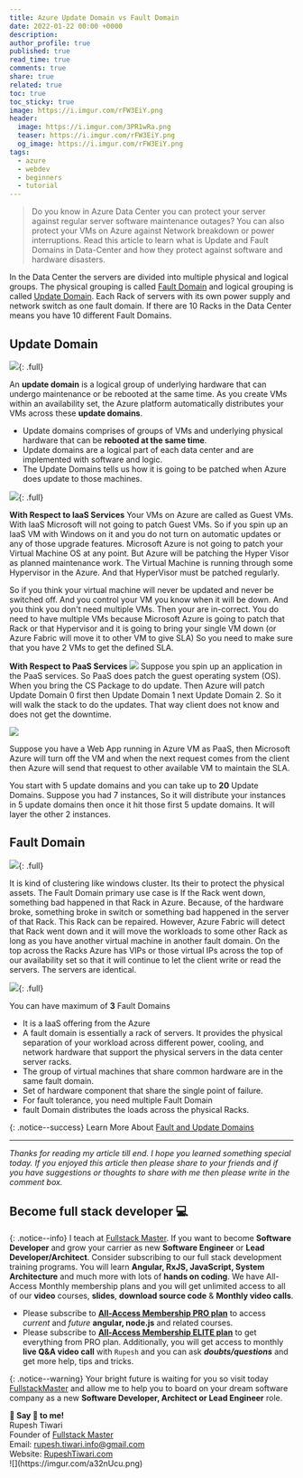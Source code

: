```yaml
---
title: Azure Update Domain vs Fault Domain
date: 2022-01-22 00:00 +0000
description:
author_profile: true
published: true
read_time: true
comments: true
share: true
related: true
toc: true
toc_sticky: true
image: https://i.imgur.com/rFW3EiY.png
header:
  image: https://i.imgur.com/3PR1wRa.png
  teaser: https://i.imgur.com/rFW3EiY.png
  og_image: https://i.imgur.com/rFW3EiY.png
tags:
  - azure
  - webdev
  - beginners
  - tutorial
---
```


> Do you know in Azure Data Center you can protect your server against regular server software maintenance outages? You can also protect your VMs on Azure against Network breakdown or power interruptions. Read this article to learn what is Update and Fault Domains in Data-Center and how they protect against software and hardware disasters.

In the Data Center the servers are divided into multiple physical and logical groups. The physical grouping is called [Fault Domain](#why-do-we-separate-servers-in-different-racks) and logical grouping is called [Update Domain](#why-group-servers-in-update-domains). Each Rack of servers with its own power supply and network switch as one fault domain. If there are 10 Racks in the Data Center means you have 10 different Fault Domains.

## Update Domain

![](https://imgur.com/go8fjZ9.png){: .full}

An **update domain** is a logical group of underlying hardware that can undergo maintenance or be rebooted at the same time. As you create VMs within an availability set, the Azure platform automatically distributes your VMs across these **update domains**.

- Update domains comprises of groups of VMs and underlying physical hardware that can be **rebooted at the same time**.
- Update domains are a logical part of each data center and are implemented with software and logic.
- The Update Domains tells us how it is going to be patched when Azure does update to those machines.

![](https://imgur.com/FmgxQu5.png){: .full}

**With Respect to IaaS Services**
Your VMs on Azure are called as Guest VMs. With IaaS Microsoft will not going to patch Guest VMs. So if you spin up an IaaS VM with Windows on it and you do not turn on automatic updates or any of those upgrade features. Microsoft Azure is not going to patch your Virtual Machine OS at any point. But Azure will be patching the Hyper Visor as planned maintenance work. The Virtual Machine is running through some Hypervisor in the Azure. And that HyperVisor must be patched regularly.

So if you think your virtual machine will never be updated and never be switched off. And you control your VM you know when it will be down. And you think you don't need multiple VMs. Then your are in-correct. You do need to have multiple VMs because Microsoft Azure is going to patch that Rack or that Hypervisor and it is going to bring your single VM down (or Azure Fabric will move it to other VM to give SLA) So you need to make sure that you have 2 VMs to get the defined SLA.

**With Respect to PaaS Services**
![](https://imgur.com/IhbZ0o1.png)
Suppose you spin up an application in the PaaS services. So PaaS does patch the guest operating system (OS). When you bring the CS Package to do update. Then Azure will patch Update Domain 0 first then Update Domain 1 next Update Domain 2. So it will walk the stack to do the updates. That way client does not know and does not get the downtime.

![](https://imgur.com/WSze6Do.png)

Suppose you have a Web App running in Azure VM as PaaS, then Microsoft Azure will turn off the VM and when the next request comes from the client then Azure will send that request to other available VM to maintain the SLA.

You start with 5 update domains and you can take up to **20** Update Domains. Suppose you had 7 instances, So it will distribute your instances in 5 update domains then once it hit those first 5 update domains. It will layer the other 2 instances.

## Fault Domain

![](https://imgur.com/8nolkCg.png){: .full}

It is kind of clustering like windows cluster. Its their to protect the physical assets. The Fault Domain primary use case is If the Rack went down, something bad happened in that Rack in Azure. Because, of the hardware broke, something broke in switch or something bad happened in the server of that Rack. This Rack can be repaired. However, Azure Fabric will detect that Rack went down and it will move the workloads to some other Rack as long as you have another virtual machine in another fault domain. On the top across the Racks Azure has VIPs or those virtual IPs across the top of our availability set so that it will continue to let the client write or read the servers. The servers are identical.

![](https://i.imgur.com/lSGq9iI.png){: .full}

You can have maximum of **3** Fault Domains

- It is a IaaS offering from the Azure
- A fault domain is essentially a rack of servers. It provides the physical separation of your workload across different power, cooling, and network hardware that support the physical servers in the data center server racks.
- The group of virtual machines that share common hardware are in the same fault domain.
- Set of hardware component that share the single point of failure.
- For fault tolerance, you need multiple Fault Domain
- fault Domain distributes the loads across the physical Racks.

{: .notice--success}
Learn More About [Fault and Update Domains](https://docs.microsoft.com/en-us/azure/virtual-machines/availability)

---

_Thanks for reading my article till end. I hope you learned something special today. If you enjoyed this article then please share to your friends and if you have suggestions or thoughts to share with me then please write in the comment box._

## Become full stack developer 💻

{: .notice--info}
I teach at [Fullstack Master](https://www.fullstackmaster.net). If you want to become **Software Developer** and grow your carrier as new **Software Engineer** or **Lead Developer/Architect**. Consider subscribing to our full stack development training programs. You will learn **Angular, RxJS, JavaScript, System Architecture** and much more with lots of **hands on coding**. We have All-Access Monthly membership plans and you will get unlimited access to all of our **video** courses, **slides**, **download source code** & **Monthly video calls**.

- Please subscribe to **[All-Access Membership PRO plan](https://www.fullstackmaster.net/pro)** to access _current_ and _future_ **angular, node.js** and related courses.
- Please subscribe to **[All-Access Membership ELITE plan](https://www.fullstackmaster.net/elite)** to get everything from PRO plan. Additionally, you will get access to monthly **live Q&A video call** with `Rupesh` and you can ask **_doubts/questions_** and get more help, tips and tricks.

{: .notice--warning}
Your bright future is waiting for you so visit today [FullstackMaster](www.fullstackmaster.net) and allow me to help you to board on your dream software company as a new **Software Developer, Architect or Lead Engineer** role.

<div class="notice--success">
<strong>💖 Say 👋 to me!</strong>
<br>Rupesh Tiwari
<br>Founder of <a href="https://www.fullstackmaster.net">Fullstack Master </a>
<br>Email: <a href="mailto:rupesh.tiwari.info@gmail.com?subject=Hi">rupesh.tiwari.info@gmail.com</a>
<br>Website: <a href="https://www.rupeshtiwari.com">RupeshTiwari.com </a>
</div>
![](https://imgur.com/a32nUcu.png)
